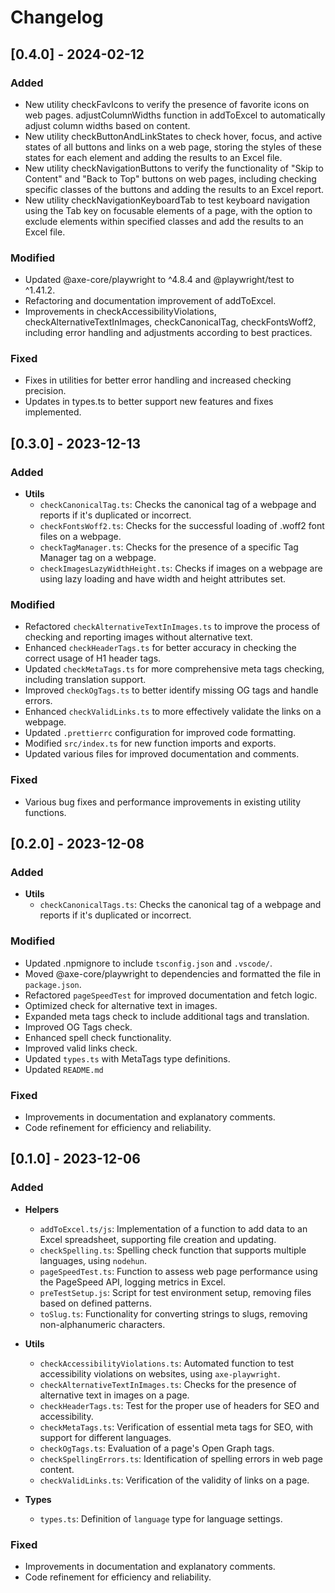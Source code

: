 # Changelog

## [0.4.0] - 2024-02-12

### Added

- New utility checkFavIcons to verify the presence of favorite icons on web pages.
adjustColumnWidths function in addToExcel to automatically adjust column widths based on content.
- New utility checkButtonAndLinkStates to check hover, focus, and active states of all buttons and links on a web page, storing the styles of these states for each element and adding the results to an Excel file.
- New utility checkNavigationButtons to verify the functionality of "Skip to Content" and "Back to Top" buttons on web pages, including checking specific classes of the buttons and adding the results to an Excel report.
- New utility checkNavigationKeyboardTab to test keyboard navigation using the Tab key on focusable elements of a page, with the option to exclude elements within specified classes and add the results to an Excel file.

### Modified

- Updated @axe-core/playwright to ^4.8.4 and @playwright/test to ^1.41.2.
- Refactoring and documentation improvement of addToExcel.
- Improvements in checkAccessibilityViolations, checkAlternativeTextInImages, checkCanonicalTag, checkFontsWoff2, including error handling and adjustments according to best practices.

### Fixed

- Fixes in utilities for better error handling and increased checking precision.
- Updates in types.ts to better support new features and fixes implemented.

## [0.3.0] - 2023-12-13

### Added

- **Utils**
  - `checkCanonicalTag.ts`: Checks the canonical tag of a webpage and reports if it's duplicated or incorrect.
  - `checkFontsWoff2.ts`: Checks for the successful loading of .woff2 font files on a webpage.
  - `checkTagManager.ts`: Checks for the presence of a specific Tag Manager tag on a webpage.
  - `checkImagesLazyWidthHeight.ts`: Checks if images on a webpage are using lazy loading and have width and height attributes set.

### Modified

- Refactored `checkAlternativeTextInImages.ts` to improve the process of checking and reporting images without alternative text.
- Enhanced `checkHeaderTags.ts` for better accuracy in checking the correct usage of H1 header tags.
- Updated `checkMetaTags.ts` for more comprehensive meta tags checking, including translation support.
- Improved `checkOgTags.ts` to better identify missing OG tags and handle errors.
- Enhanced `checkValidLinks.ts` to more effectively validate the links on a webpage.
- Updated `.prettierrc` configuration for improved code formatting.
- Modified `src/index.ts` for new function imports and exports.
- Updated various files for improved documentation and comments.

### Fixed

- Various bug fixes and performance improvements in existing utility functions.

## [0.2.0] - 2023-12-08

### Added

- **Utils**
  - `checkCanonicalTags.ts`: Checks the canonical tag of a webpage and reports if it's duplicated or incorrect.

### Modified

- Updated .npmignore to include `tsconfig.json` and `.vscode/`.
- Moved @axe-core/playwright to dependencies and formatted the file in `package.json`.
- Refactored `pageSpeedTest` for improved documentation and fetch logic.
- Optimized check for alternative text in images.
- Expanded meta tags check to include additional tags and translation.
- Improved OG Tags check.
- Enhanced spell check functionality.
- Improved valid links check.
- Updated `types.ts` with MetaTags type definitions.
- Updated `README.md`

### Fixed

- Improvements in documentation and explanatory comments.
- Code refinement for efficiency and reliability.

## [0.1.0] - 2023-12-06

### Added

- **Helpers**

  - `addToExcel.ts/js`: Implementation of a function to add data to an Excel spreadsheet, supporting file creation and updating.
  - `checkSpelling.ts`: Spelling check function that supports multiple languages, using `nodehun`.
  - `pageSpeedTest.ts`: Function to assess web page performance using the PageSpeed API, logging metrics in Excel.
  - `preTestSetup.js`: Script for test environment setup, removing files based on defined patterns.
  - `toSlug.ts`: Functionality for converting strings to slugs, removing non-alphanumeric characters.

- **Utils**

  - `checkAccessibilityViolations.ts`: Automated function to test accessibility violations on websites, using `axe-playwright`.
  - `checkAlternativeTextInImages.ts`: Checks for the presence of alternative text in images on a page.
  - `checkHeaderTags.ts`: Test for the proper use of headers for SEO and accessibility.
  - `checkMetaTags.ts`: Verification of essential meta tags for SEO, with support for different languages.
  - `checkOgTags.ts`: Evaluation of a page's Open Graph tags.
  - `checkSpellingErrors.ts`: Identification of spelling errors in web page content.
  - `checkValidLinks.ts`: Verification of the validity of links on a page.

- **Types**
  - `types.ts`: Definition of `language` type for language settings.

### Fixed

- Improvements in documentation and explanatory comments.
- Code refinement for efficiency and reliability.
